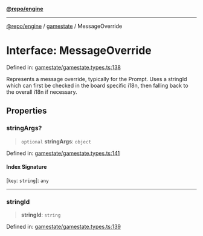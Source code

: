 [**@repo/engine**](../../README.md)

***

[@repo/engine](../../modules.md) / [gamestate](../README.md) / MessageOverride

# Interface: MessageOverride

Defined in: [gamestate/gamestate.types.ts:138](https://github.com/alexqguo/drinking-board-game-v3/blob/56df34968617deee505d881352afe56efb53b2a4/packages/engine/src/gamestate/gamestate.types.ts#L138)

Represents a message override, typically for the Prompt. Uses a stringId which can
first be checked in the board specific i18n, then falling back to the overall i18n
if necessary.

## Properties

### stringArgs?

> `optional` **stringArgs**: `object`

Defined in: [gamestate/gamestate.types.ts:141](https://github.com/alexqguo/drinking-board-game-v3/blob/56df34968617deee505d881352afe56efb53b2a4/packages/engine/src/gamestate/gamestate.types.ts#L141)

#### Index Signature

\[`key`: `string`\]: `any`

***

### stringId

> **stringId**: `string`

Defined in: [gamestate/gamestate.types.ts:139](https://github.com/alexqguo/drinking-board-game-v3/blob/56df34968617deee505d881352afe56efb53b2a4/packages/engine/src/gamestate/gamestate.types.ts#L139)
